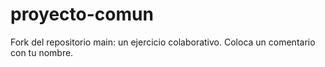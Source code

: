 # proyecto-comun
Fork del repositorio main: un ejercicio colaborativo.
Coloca un comentario con tu nombre.
